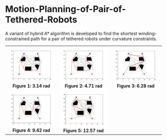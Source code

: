 # Motion-Planning-of-Pair-of-Tethered-Robots
A variant of hybrid A* algorithm is developed to find the shortest winding- constrained path for a pair of tethered robots under curvature constraints. 

<table align="center">
  <tr>
    <td align="center">
      <img src="Simulation2/3.14.png" alt="Figure 1" width="200" style="border: none;"><br>
      <b>Figure 1: 3.14 rad</b>
    </td>
    <td align="center">
      <img src="Simulation2/4.71.png" alt="Figure 2" width="200" style="border: none;"><br>
      <b>Figure 2: 4.71 rad</b>
    </td>
    <td align="center">
      <img src="Simulation2/6.28.png" alt="Figure 3" width="200" style="border: none;"><br>
      <b>Figure 3: 6.28 rad</b>
    </td>
  </tr>
    <tr>
    <td align="center">
        <img src="Simulation2/9.42.png" alt="Figure 4" width="200" style="border: none;"><br>
        <b>Figure 4: 9.42 rad</b>
    </td>
    <td align="center">
        <img src="Simulation2/12.57.png" alt="Figure 5" width="200" style="border: none;"><br>
        <b>Figure 5: 12.57 rad</b>
    </td>
    <td align="center" style="background: none;"></td>
    </tr>

</table>





